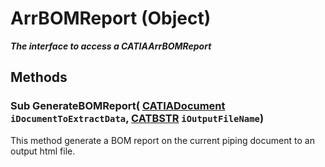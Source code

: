 # ArrBOMReport (Object)

**_The interface to access a CATIAArrBOMReport_**

## Methods

### Sub **GenerateBOMReport**( [CATIADocument](../InfInterfaces/interface_Document_14456.md)  `iDocumentToExtractData`,  [CATBSTR](../System/typedef_CATBSTR_8129.md)  `iOutputFileName`)

This method generate a BOM report on the current piping document to an output html file.